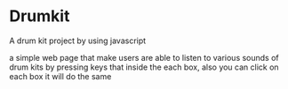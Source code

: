 # Drumkit
A drum kit project by using javascript


a simple web page that make users are able to listen to various sounds of drum kits by pressing keys that inside
the each box, also you can click on each box it will do the same

